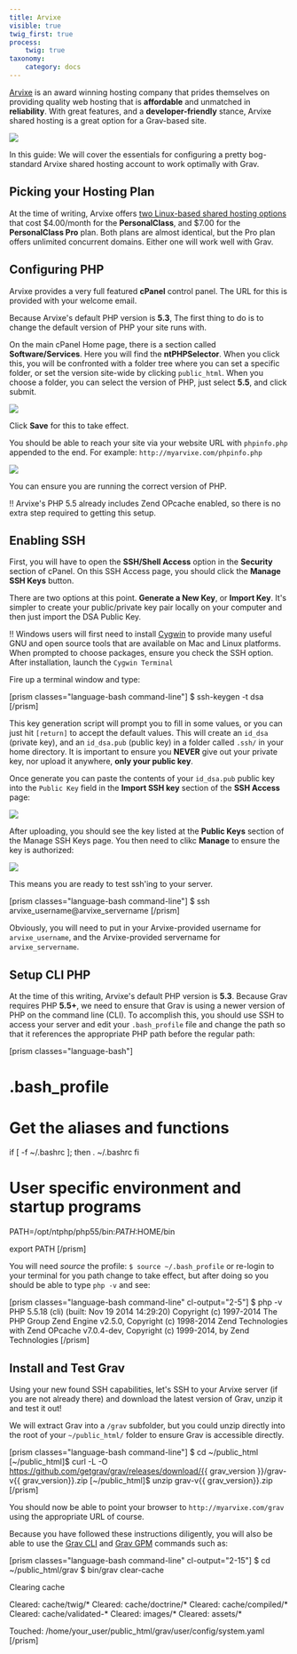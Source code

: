 ```yaml
---
title: Arvixe
visible: true
twig_first: true
process:
    twig: true
taxonomy:
    category: docs
---
```


[Arvixe](http://www.arvixe.com) is an award winning hosting company that prides themselves on providing quality web hosting that is **affordable** and unmatched in **reliability**.  With great features, and a **developer-friendly** stance, Arvixe shared hosting is a great option for a Grav-based site.

![](arvixe.png)

In this guide: We will cover the essentials for configuring a pretty bog-standard Arvixe shared hosting account to work optimally with Grav.

## Picking your Hosting Plan

At the time of writing, Arvixe offers [two Linux-based shared hosting options](http://www.arvixe.com/linux_web_hosting) that cost $4.00/month for the **PersonalClass**, and $7.00 for the **PersonalClass Pro** plan. Both plans are almost identical, but the Pro plan offers unlimited concurrent domains. Either one will work well with Grav.

## Configuring PHP

Arvixe provides a very full featured **cPanel** control panel. The URL for this is provided with your welcome email.

Because Arvixe's default PHP version is **5.3**, The first thing to do is to change the default version of PHP your site runs with.

On the main cPanel Home page, there is a section called **Software/Services**.  Here you will find the **ntPHPSelector**. When you click this, you will be confronted with a folder tree where you can set a specific folder, or set the version site-wide by clicking `public_html`. When you choose a folder, you can select the version of PHP, just select **5.5**, and click submit.

![](php-selector.png)

Click **Save** for this to take effect.

You should be able to reach your site via your website URL with `phpinfo.php` appended to the end.  For example: `http://myarvixe.com/phpinfo.php`

![](phpinfo.png)

You can ensure you are running the correct version of PHP.

!! Arvixe's PHP 5.5 already includes Zend OPcache enabled, so there is no extra step required to getting this setup.

## Enabling SSH

First, you will have to open the **SSH/Shell Access** option in the **Security** section of cPanel. On this SSH Access page, you should click the **Manage SSH Keys** button.

There are two options at this point.  **Generate a New Key**, or **Import Key**. It's simpler to create your public/private key pair locally on your computer and then just import the DSA Public Key.

!! Windows users will first need to install [Cygwin](https://www.cygwin.com/) to provide many useful GNU and open source tools that are available on Mac and Linux platforms. When prompted to choose packages, ensure you check the SSH option. After installation, launch the `Cygwin Terminal`

Fire up a terminal window and type:

[prism classes="language-bash command-line"]
$ ssh-keygen -t dsa
[/prism]

This key generation script will prompt you to fill in some values, or you can just hit `[return]` to accept the default values.  This will create an `id_dsa` (private key), and an `id_dsa.pub` (public key) in a folder called `.ssh/` in your home directory. It is important to ensure you **NEVER** give out your private key, nor upload it anywhere, **only your public key**.

Once generate you can paste the contents of your `id_dsa.pub` public key into the `Public Key` field in the **Import SSH key** section of the **SSH Access** page:

![](ssh-public-key.png)

After uploading, you should see the key listed at the **Public Keys** section of the Manage SSH Keys page.  You then need to clikc **Manage** to ensure the key is authorized:

![](authorized-keys.png)

This means you are ready to test ssh'ing to your server.

[prism classes="language-bash command-line"]
$ ssh arvixe_username@arvixe_servername
[/prism]

Obviously, you will need to put in your Arvixe-provided username for `arvixe_username`, and the Arvixe-provided servername for `arvixe_servername`.

## Setup CLI PHP

At the time of this writing, Arvixe's default PHP version is **5.3**.  Because Grav requires PHP **5.5+**, we need to ensure that Grav is using a newer version of PHP on the command line (CLI).  To accomplish this, you should use SSH to access your server and edit your `.bash_profile` file and change the path so that it references the appropriate PHP path before the regular path:

[prism classes="language-bash"]
# .bash_profile

# Get the aliases and functions
if [ -f ~/.bashrc ]; then
        . ~/.bashrc
fi

# User specific environment and startup programs

PATH=/opt/ntphp/php55/bin:$PATH:$HOME/bin

export PATH
[/prism]

You will need _source_ the profile: `$ source ~/.bash_profile` or re-login to your terminal for you path change to take effect, but after doing so you should be able to type `php -v` and see:

[prism classes="language-bash command-line" cl-output="2-5"]
$ php -v
PHP 5.5.18 (cli) (built: Nov 19 2014 14:29:20)
Copyright (c) 1997-2014 The PHP Group
Zend Engine v2.5.0, Copyright (c) 1998-2014 Zend Technologies
    with Zend OPcache v7.0.4-dev, Copyright (c) 1999-2014, by Zend Technologies
[/prism]

## Install and Test Grav

Using your new found SSH capabilities, let's SSH to your Arvixe server (if you are not already there) and download the latest version of Grav, unzip it and test it out!

We will extract Grav into a `/grav` subfolder, but you could unzip directly into the root of your `~/public_html/` folder to ensure Grav is accessible directly.

[prism classes="language-bash command-line"]
$ cd ~/public_html
[~/public_html]$ curl -L -O https://github.com/getgrav/grav/releases/download/{{ grav_version }}/grav-v{{ grav_version}}.zip
[~/public_html]$ unzip grav-v{{ grav_version}}.zip
 [/prism]

You should now be able to point your browser to `http://myarvixe.com/grav` using the appropriate URL of course.

Because you have followed these instructions diligently, you will also be able to use the [Grav CLI](../../advanced/grav-cli) and [Grav GPM](../../advanced/grav-gpm) commands such as:

[prism classes="language-bash command-line" cl-output="2-15"]
$ cd ~/public_html/grav
$ bin/grav clear-cache

Clearing cache

Cleared:  cache/twig/*
Cleared:  cache/doctrine/*
Cleared:  cache/compiled/*
Cleared:  cache/validated-*
Cleared:  images/*
Cleared:  assets/*

Touched: /home/your_user/public_html/grav/user/config/system.yaml
[/prism]
